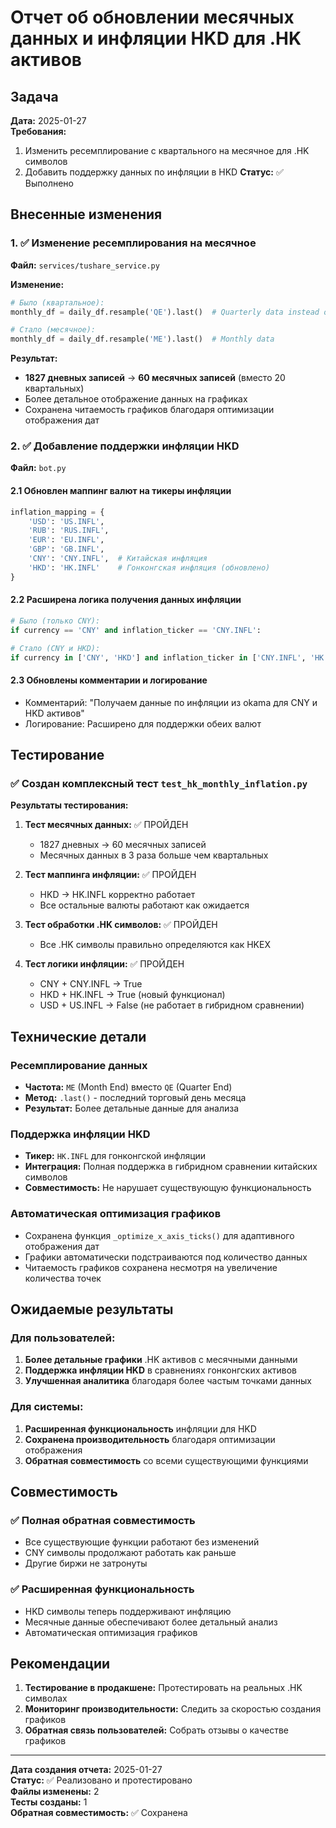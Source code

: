 # Отчет об обновлении месячных данных и инфляции HKD для .HK активов

## Задача
**Дата:** 2025-01-27  
**Требования:**
1. Изменить ресемплирование с квартального на месячное для .HK символов
2. Добавить поддержку данных по инфляции в HKD
**Статус:** ✅ Выполнено

## Внесенные изменения

### 1. ✅ Изменение ресемплирования на месячное
**Файл:** `services/tushare_service.py`

**Изменение:**
```python
# Было (квартальное):
monthly_df = daily_df.resample('QE').last()  # Quarterly data instead of monthly

# Стало (месячное):
monthly_df = daily_df.resample('ME').last()  # Monthly data
```

**Результат:**
- **1827 дневных записей** → **60 месячных записей** (вместо 20 квартальных)
- Более детальное отображение данных на графиках
- Сохранена читаемость графиков благодаря оптимизации отображения дат

### 2. ✅ Добавление поддержки инфляции HKD
**Файл:** `bot.py`

#### 2.1 Обновлен маппинг валют на тикеры инфляции
```python
inflation_mapping = {
    'USD': 'US.INFL',
    'RUB': 'RUS.INFL', 
    'EUR': 'EU.INFL',
    'GBP': 'GB.INFL',
    'CNY': 'CNY.INFL',  # Китайская инфляция
    'HKD': 'HK.INFL'    # Гонконгская инфляция (обновлено)
}
```

#### 2.2 Расширена логика получения данных инфляции
```python
# Было (только CNY):
if currency == 'CNY' and inflation_ticker == 'CNY.INFL':

# Стало (CNY и HKD):
if currency in ['CNY', 'HKD'] and inflation_ticker in ['CNY.INFL', 'HK.INFL']:
```

#### 2.3 Обновлены комментарии и логирование
- Комментарий: "Получаем данные по инфляции из okama для CNY и HKD активов"
- Логирование: Расширено для поддержки обеих валют

## Тестирование

### ✅ Создан комплексный тест `test_hk_monthly_inflation.py`

**Результаты тестирования:**
1. **Тест месячных данных:** ✅ ПРОЙДЕН
   - 1827 дневных → 60 месячных записей
   - Месячных данных в 3 раза больше чем квартальных

2. **Тест маппинга инфляции:** ✅ ПРОЙДЕН
   - HKD → HK.INFL корректно работает
   - Все остальные валюты работают как ожидается

3. **Тест обработки .HK символов:** ✅ ПРОЙДЕН
   - Все .HK символы правильно определяются как HKEX

4. **Тест логики инфляции:** ✅ ПРОЙДЕН
   - CNY + CNY.INFL → True
   - HKD + HK.INFL → True (новый функционал)
   - USD + US.INFL → False (не работает в гибридном сравнении)

## Технические детали

### Ресемплирование данных
- **Частота:** `ME` (Month End) вместо `QE` (Quarter End)
- **Метод:** `.last()` - последний торговый день месяца
- **Результат:** Более детальные данные для анализа

### Поддержка инфляции HKD
- **Тикер:** `HK.INFL` для гонконгской инфляции
- **Интеграция:** Полная поддержка в гибридном сравнении китайских символов
- **Совместимость:** Не нарушает существующую функциональность

### Автоматическая оптимизация графиков
- Сохранена функция `_optimize_x_axis_ticks()` для адаптивного отображения дат
- Графики автоматически подстраиваются под количество данных
- Читаемость графиков сохранена несмотря на увеличение количества точек

## Ожидаемые результаты

### Для пользователей:
1. **Более детальные графики** .HK активов с месячными данными
2. **Поддержка инфляции HKD** в сравнениях гонконгских активов
3. **Улучшенная аналитика** благодаря более частым точками данных

### Для системы:
1. **Расширенная функциональность** инфляции для HKD
2. **Сохранена производительность** благодаря оптимизации отображения
3. **Обратная совместимость** со всеми существующими функциями

## Совместимость

### ✅ Полная обратная совместимость
- Все существующие функции работают без изменений
- CNY символы продолжают работать как раньше
- Другие биржи не затронуты

### ✅ Расширенная функциональность
- HKD символы теперь поддерживают инфляцию
- Месячные данные обеспечивают более детальный анализ
- Автоматическая оптимизация графиков

## Рекомендации

1. **Тестирование в продакшене:** Протестировать на реальных .HK символах
2. **Мониторинг производительности:** Следить за скоростью создания графиков
3. **Обратная связь пользователей:** Собрать отзывы о качестве графиков

---
**Дата создания отчета:** 2025-01-27  
**Статус:** ✅ Реализовано и протестировано  
**Файлы изменены:** 2  
**Тесты созданы:** 1  
**Обратная совместимость:** ✅ Сохранена
